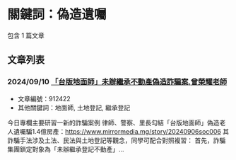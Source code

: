 # 關鍵詞：偽造遺囑

包含 1 篇文章

## 文章列表

### 2024/09/10 [「台版地面師」未辦繼承不動產偽造詐騙案,曾榮耀老師](../../articles/912422_%E3%80%8C%E5%8F%B0%E7%89%88%E5%9C%B0%E9%9D%A2%E5%B8%AB%E3%80%8D%E6%9C%AA%E8%BE%A6%E7%B9%BC%E6%89%BF%E4%B8%8D%E5%8B%95%E7%94%A2%E5%81%BD%E9%80%A0%E8%A9%90%E9%A8%99%E6%A1%88%2C%E6%9B%BE%E6%A6%AE%E8%80%80%E8%80%81%E5%B8%AB.md)
- 文章編號：912422
- 其他關鍵詞：地面師, 土地登記, 繼承登記

今日專欄主要研習一新的詐騙案例 律師、警察、里長勾結「台版地面師」偽造老人遺囑騙1.4億房產：https://www.mirrormedia.mg/story/20240906soc006 其詐騙手法涉及土法、民法與土地登記等觀念，同學可配合對照複習： 首先，詐騙集團鎖定對象為「未辦繼承登記不動產」...
